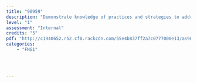 ```yaml
---
title: "90959"
description: "Demonstrate knowledge of practices and strategies to address food handling issues"
level: "1"
assessment: "Internal"
credits: "5"
pdf: "http://c1940652.r52.cf0.rackcdn.com/55e4b837ff2a7c0777000e13/as90959.pdf"
categories:
    - "FNG1"
    
    
    
    
---
```

